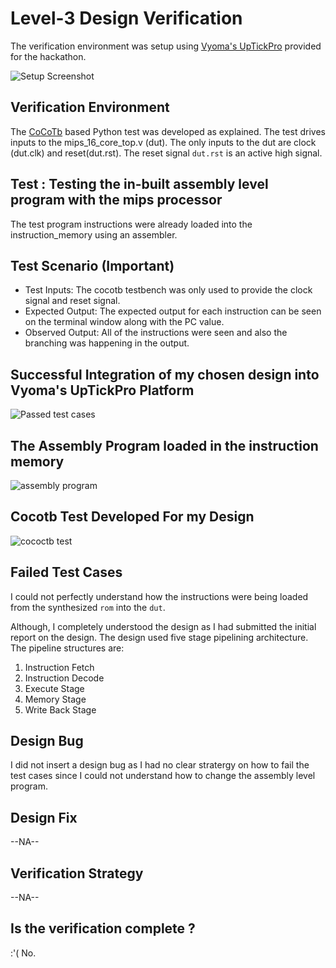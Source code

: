 # Level-3 Design Verification

The verification environment was setup using [Vyoma's UpTickPro](https://vyomasystems.com) provided for the hackathon.

![Setup Screenshot](https://user-images.githubusercontent.com/42858487/180610171-078c23ad-e0ba-476a-814d-15ee0c7eec8e.PNG)

## Verification Environment

The [CoCoTb](https://www.cocotb.org/) based Python test was developed as explained. The test drives inputs to the mips_16_core_top.v (dut). The only inputs to the dut are clock (dut.clk) and reset(dut.rst). The reset signal ``dut.rst`` is an active high signal.

## Test : Testing the in-built assembly level program with the mips processor

The test program instructions were already loaded into the instruction_memory using an assembler.


## Test Scenario **(Important)**
- Test Inputs: The cocotb testbench was only used to provide the clock signal and reset signal.
- Expected Output: The expected output for each instruction can be seen on the terminal window along with the PC value.  
- Observed Output: All of the instructions were seen and also the branching was happening in the output.

## Successful Integration of my chosen design into Vyoma's UpTickPro Platform

![Passed test cases](https://user-images.githubusercontent.com/42858487/182201422-82b2b8e4-0aa3-4cc7-8334-b0de455f85cb.PNG)


## The Assembly Program loaded in the instruction memory

![assembly program](https://user-images.githubusercontent.com/42858487/182201475-ecd76985-5548-4b1c-9a02-b8d59df11689.PNG)

## Cocotb Test Developed For my Design

![cococtb test](https://user-images.githubusercontent.com/42858487/182201514-a841416a-7551-4cb8-9937-a50fba8a8f9c.PNG)

## Failed Test Cases

I could not perfectly understand how the instructions were being loaded from the synthesized ``rom`` into the ``dut``.

Although, I completely understood the design as I had submitted the initial report on the design. The design used five stage pipelining architecture. The pipeline structures are:
1. Instruction Fetch
2. Instruction Decode
3. Execute Stage
4. Memory Stage
5. Write Back Stage

## Design Bug

I did not insert a design bug as I had no clear stratergy on how to fail the test cases since I could not understand how to change the assembly level program.

## Design Fix

--NA--

## Verification Strategy

--NA--


## Is the verification complete ?

:'( No.
